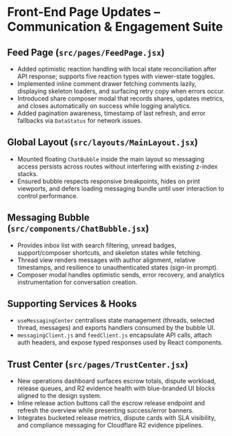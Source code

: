 # Front-End Page Updates – Communication & Engagement Suite

## Feed Page (`src/pages/FeedPage.jsx`)
- Added optimistic reaction handling with local state reconciliation after API response; supports five reaction types with viewer-state toggles.
- Implemented inline comment drawer fetching comments lazily, displaying skeleton loaders, and surfacing retry copy when errors occur.
- Introduced share composer modal that records shares, updates metrics, and closes automatically on success while logging analytics.
- Added pagination awareness, timestamp of last refresh, and error fallbacks via `DataStatus` for network issues.

## Global Layout (`src/layouts/MainLayout.jsx`)
- Mounted floating `ChatBubble` inside the main layout so messaging access persists across routes without interfering with existing z-index stacks.
- Ensured bubble respects responsive breakpoints, hides on print viewports, and defers loading messaging bundle until user interaction to control performance.

## Messaging Bubble (`src/components/ChatBubble.jsx`)
- Provides inbox list with search filtering, unread badges, support/composer shortcuts, and skeleton states while fetching.
- Thread view renders messages with author alignment, relative timestamps, and resilience to unauthenticated states (sign-in prompt).
- Composer modal handles optimistic sends, error recovery, and analytics instrumentation for conversation creation.

## Supporting Services & Hooks
- `useMessagingCenter` centralises state management (threads, selected thread, messages) and exports handlers consumed by the bubble UI.
- `messagingClient.js` and `feedClient.js` encapsulate API calls, attach auth headers, and expose typed responses used by React components.

## Trust Center (`src/pages/TrustCenter.jsx`)
- New operations dashboard surfaces escrow totals, dispute workload, release queues, and R2 evidence health with blue-branded UI blocks aligned to the design system.
- Inline release action buttons call the escrow release endpoint and refresh the overview while presenting success/error banners.
- Integrates bucketed release metrics, dispute cards with SLA visibility, and compliance messaging for Cloudflare R2 evidence pipelines.
